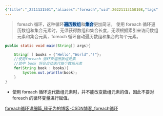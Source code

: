```yaml
---
{"title":"_2211131501","aliases":"foreach","uid":20221113150108,"tags":"inbox","created":"2022-11-13 15:01:08","from":null,"obsidianUIMode":null,"dg-publish":true,"permalink":"/110-new/2211131501/","dgPassFrontmatter":true}
---
```


> foreach 循环，这种循环<mark style="color:#023F80;background-color: #CBE5FF;border-radius: 3px;font-weight: bold;">遍历数组</mark>和<mark style="color:#023F80;background-color: #CBE5FF;border-radius: 3px;font-weight: bold;">集合</mark>更加简洁。
> 使用 foreach 循环遍历数组和集合元素时，无须获得数组和集合长度，无须根据索引来访问数组元素和集合元素，foreach 循环自动遍历数组和集合的每个元素。


```java
public static void main(String[] args){

	String[ ] books = {"Hello","World","!"};
	//使用foreach 循环来遍历数组元素
	//其中 book 将会自动迭代每个数组元素
	for(String book : books){
		System.out.println(book);
	}
}
```


- 使用 foreach 循环迭代数组元素时，并不能改变数组元素的值，因此不要对 foreach 的循环变量进行赋值。

[foreach循环详细篇_碌无为的博客-CSDN博客_foreach循环](https://blog.csdn.net/sx_while/article/details/89299397)
